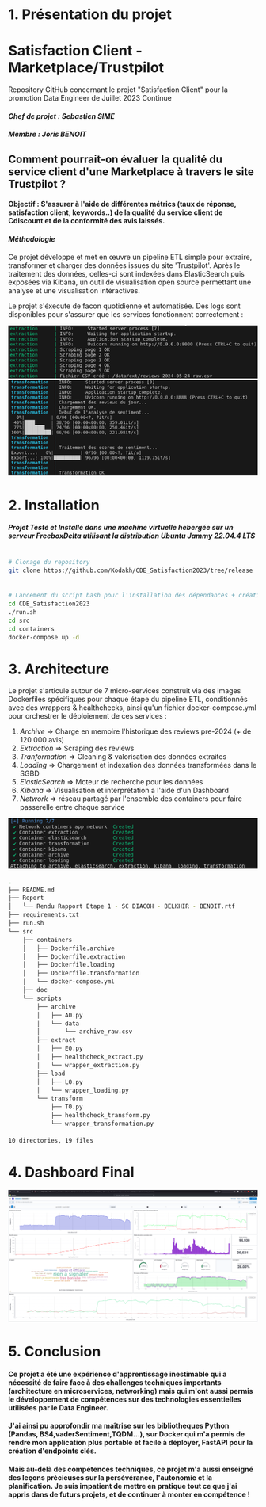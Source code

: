 # 1. Présentation du projet  

# Satisfaction Client - Marketplace/Trustpilot

Repository GitHub concernant le projet "Satisfaction Client" pour la promotion Data Engineer de Juillet 2023 Continue

#### *Chef de projet : Sebastien SIME*
#### *Membre : Joris BENOIT*



## Comment pourrait-on évaluer la qualité du service client d'une Marketplace à travers le site Trustpilot ?
#### Objectif : S'assurer à l'aide de différentes métrics (taux de réponse, satisfaction client, keywords..) de la qualité du service client de Cdiscount et de la conformité des avis laissés.

#### *Méthodologie*

Ce projet développe et met en œuvre un pipeline ETL simple pour extraire, transformer et charger des données issues du site 'Trustpilot'. 
Après le traitement des données, celles-ci sont indexées dans ElasticSearch puis exposées via Kibana, un outil de visualisation open source permettant une analyse et une visualisation intéractives.

Le projet s'éxecute de facon quotidienne et automatisée.
Des logs sont disponibles pour s'assurer que les services fonctionnent correctement :

![Logs du container 'Extraction'](src/doc/logs_extraction.png)
![Logs du container 'Transformation'](src/doc/logs_transformation.png)


# 2. **Installation** 
#### *Projet Testé et Installé dans une machine virtuelle hebergée sur un serveur FreeboxDelta utilisant la distribution Ubuntu Jammy 22.04.4 LTS*
```bash

# Clonage du repository 
git clone https://github.com/Kodakh/CDE_Satisfaction2023/tree/release


# Lancement du script bash pour l'installation des dépendances + création des images 
cd CDE_Satisfaction2023
./run.sh
cd src
cd containers
docker-compose up -d

```


# 3. **Architecture**

Le projet s'articule autour de 7 micro-services construit via des images Dockerfiles spécifiques pour chaque étape du pipeline ETL, conditionnés avec des wrappers & healthchecks, ainsi qu'un fichier docker-compose.yml pour orchestrer le déploiement de ces services :
1. *Archive* => Charge en memoire l'historique des reviews pre-2024 (+ de 120 000 avis)
2. *Extraction* => Scraping des reviews
3. *Tranformation* => Cleaning & valorisation des données extraites
4. *Loading* => Chargement et indexation des données transformées dans le SGBD
5. *ElasticSearch* => Moteur de recherche pour les données 
6. *Kibana* => Visualisation et interprétation a l'aide d'un Dashboard
7. *Network* => réseau partagé par l'ensemble des containers pour faire passerelle entre chaque service

![Containers Dockers](src/doc/Docker.png)


```bash
.
├── README.md
├── Report
│   └── Rendu Rapport Etape 1 - SC DIACOH - BELKHIR - BENOIT.rtf
├── requirements.txt
├── run.sh
└── src
    ├── containers
    │   ├── Dockerfile.archive
    │   ├── Dockerfile.extraction
    │   ├── Dockerfile.loading
    │   ├── Dockerfile.transformation
    │   └── docker-compose.yml
    ├── doc
    └── scripts
        ├── archive
        │   ├── A0.py
        │   └── data
        │       └── archive_raw.csv
        ├── extract
        │   ├── E0.py
        │   ├── healthcheck_extract.py
        │   └── wrapper_extraction.py
        ├── load
        │   ├── L0.py
        │   └── wrapper_loading.py
        └── transform
            ├── T0.py
            ├── healthcheck_transform.py
            └── wrapper_transformation.py

10 directories, 19 files


```


# 4. **Dashboard Final**

![Dashboard Kibana](src/doc/dashboardv2.png)




# 5. **Conclusion**
#### Ce projet a été une expérience d'apprentissage inestimable qui a nécessité de faire face à des challenges techniques importants (architecture en microservices, networking) mais qui m'ont aussi permis le développement de compétences sur des technologies essentielles utilisées par le Data Engineer.
#### J'ai ainsi pu approfondir ma maîtrise sur les bibliotheques Python (Pandas, BS4,vaderSentiment,TQDM...), sur Docker qui m'a permis de rendre mon application plus portable et facile à déployer, FastAPI pour la création d'endpoints clés.
#### Mais au-delà des compétences techniques, ce projet m'a aussi enseigné des leçons précieuses sur la persévérance, l'autonomie et la planification. Je suis impatient de mettre en pratique tout ce que j'ai appris dans de futurs projets, et de continuer à monter en compétence !

